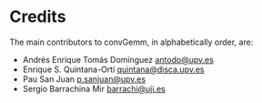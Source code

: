 # Credits

The main contributors to convGemm, in alphabetically order, are:

- Andrés Enrique Tomás Domínguez <antodo@upv.es>
- Enrique S. Quintana-Ortí <quintana@disca.upv.es>
- Pau San Juan <p.sanjuan@upv.es>
- Sergio Barrachina Mir <barrachi@uji.es>

